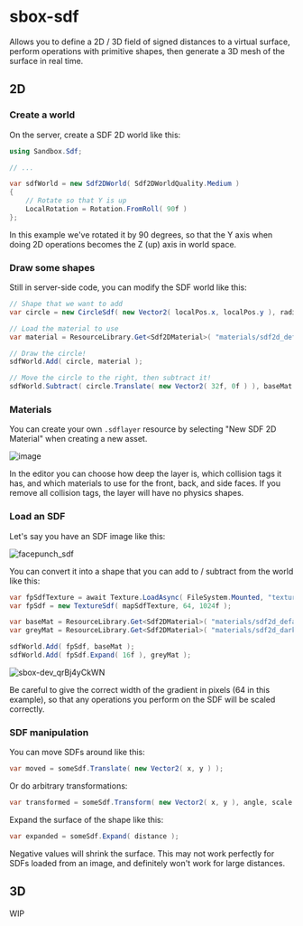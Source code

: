 # sbox-sdf
Allows you to define a 2D / 3D field of signed distances to a virtual surface, perform operations with primitive shapes, then generate a 3D mesh of the surface in real time.

## 2D
### Create a world
On the server, create a SDF 2D world like this:

```csharp
using Sandbox.Sdf;

// ...

var sdfWorld = new Sdf2DWorld( Sdf2DWorldQuality.Medium )
{
    // Rotate so that Y is up
    LocalRotation = Rotation.FromRoll( 90f )
};
```

In this example we've rotated it by 90 degrees, so that the Y axis when doing 2D operations becomes the Z (up) axis in world space.

### Draw some shapes
Still in server-side code, you can modify the SDF world like this:

```csharp
// Shape that we want to add
var circle = new CircleSdf( new Vector2( localPos.x, localPos.y ), radius );

// Load the material to use
var material = ResourceLibrary.Get<Sdf2DMaterial>( "materials/sdf2d_default.sdflayer" );

// Draw the circle!
sdfWorld.Add( circle, material );

// Move the circle to the right, then subtract it!
sdfWorld.Subtract( circle.Translate( new Vector2( 32f, 0f ) ), baseMat );
```

### Materials
You can create your own `.sdflayer` resource by selecting "New SDF 2D Material" when creating a new asset.

![image](https://github.com/Facepunch/sbox-sdf/assets/1110904/81ea6d19-49cf-40b6-be68-245e1568fba3)

In the editor you can choose how deep the layer is, which collision tags it has, and which materials to use for the front, back, and side faces.
If you remove all collision tags, the layer will have no physics shapes.

### Load an SDF
Let's say you have an SDF image like this:

![facepunch_sdf](https://github.com/Facepunch/sbox-sdf/assets/1110904/12af13e2-adea-47e6-957e-287c78fbd091)

You can convert it into a shape that you can add to / subtract from the world like this:

```csharp
var fpSdfTexture = await Texture.LoadAsync( FileSystem.Mounted, "textures/facepunch_sdf.png" );
var fpSdf = new TextureSdf( mapSdfTexture, 64, 1024f );

var baseMat = ResourceLibrary.Get<Sdf2DMaterial>( "materials/sdf2d_default.sdflayer" );
var greyMat = ResourceLibrary.Get<Sdf2DMaterial>( "materials/sdf2d_darker.sdflayer" );

sdfWorld.Add( fpSdf, baseMat );
sdfWorld.Add( fpSdf.Expand( 16f ), greyMat );
```

![sbox-dev_qrBj4yCkWN](https://github.com/Facepunch/sbox-sdf/assets/1110904/9c58146d-e2f9-41b8-bc0e-bacdb8c051fa)

Be careful to give the correct width of the gradient in pixels (64 in this example), so that any operations you perform on the SDF will be scaled correctly.

### SDF manipulation
You can move SDFs around like this:
```csharp
var moved = someSdf.Translate( new Vector2( x, y ) );
```

Or do arbitrary transformations:
```csharp
var transformed = someSdf.Transform( new Vector2( x, y ), angle, scale );
```

Expand the surface of the shape like this:
```csharp
var expanded = someSdf.Expand( distance );
```
Negative values will shrink the surface. This may not work perfectly for SDFs loaded from an image, and definitely won't work for large distances.

## 3D
WIP
